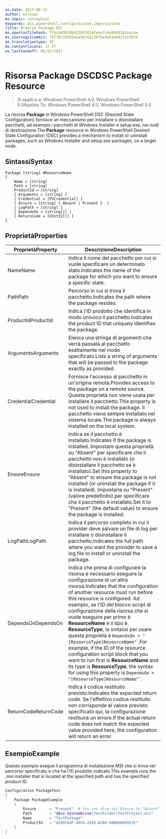 ```yaml
---
ms.date: 2017-06-12
author: eslesar
ms.topic: conceptual
keywords: dsc,powershell,configurazione,impostazione
title: Risorsa Package DSC
ms.openlocfilehash: f7bcbd387db422037614feee7c4a00d93b3cec4e
ms.sourcegitcommit: 75f70c7df01eea5e7a2c16f9a3ab1dd437a1f8fd
ms.translationtype: HT
ms.contentlocale: it-IT
ms.lasthandoff: 06/12/2017
---
```

# <a name="dsc-package-resource"></a><span data-ttu-id="ef06f-103">Risorsa Package DSC</span><span class="sxs-lookup"><span data-stu-id="ef06f-103">DSC Package Resource</span></span>

> <span data-ttu-id="ef06f-104">Si applica a: Windows PowerShell 4.0, Windows PowerShell 5.0</span><span class="sxs-lookup"><span data-stu-id="ef06f-104">Applies To: Windows PowerShell 4.0, Windows PowerShell 5.0</span></span>

<span data-ttu-id="ef06f-105">La risorsa **Package** in Windows PowerShell DSC (Desired State Configuration) fornisce un meccanismo per installare o disinstallare pacchetti, ad esempio i pacchetti di Windows Installer e setup.exe, nei nodi di destinazione.</span><span class="sxs-lookup"><span data-stu-id="ef06f-105">The **Package** resource in Windows PowerShell Desired State Configuration (DSC) provides a mechanism to install or uninstall packages, such as Windows Installer and setup.exe packages, on a target node.</span></span>

## <a name="syntax"></a><span data-ttu-id="ef06f-106">Sintassi</span><span class="sxs-lookup"><span data-stu-id="ef06f-106">Syntax</span></span>

```
Package [string] #ResourceName
{
    Name = [string]
    Path = [string]
    ProductId = [string]
    [ Arguments = [string] ]
    [ Credential = [PSCredential] ]
    [ Ensure = [string] { Absent | Present }  ]
    [ LogPath = [string] ]
    [ DependsOn = [string[]] ]
    [ ReturnCode = [UInt32[]] ]
}
```

## <a name="properties"></a><span data-ttu-id="ef06f-107">Proprietà</span><span class="sxs-lookup"><span data-stu-id="ef06f-107">Properties</span></span>
|  <span data-ttu-id="ef06f-108">Proprietà</span><span class="sxs-lookup"><span data-stu-id="ef06f-108">Property</span></span>  |  <span data-ttu-id="ef06f-109">Descrizione</span><span class="sxs-lookup"><span data-stu-id="ef06f-109">Description</span></span>   | 
|---|---| 
| <span data-ttu-id="ef06f-110">Name</span><span class="sxs-lookup"><span data-stu-id="ef06f-110">Name</span></span>| <span data-ttu-id="ef06f-111">Indica il nome del pacchetto per cui si vuole specificare un determinato stato.</span><span class="sxs-lookup"><span data-stu-id="ef06f-111">Indicates the name of the package for which you want to ensure a specific state.</span></span>| 
| <span data-ttu-id="ef06f-112">Path</span><span class="sxs-lookup"><span data-stu-id="ef06f-112">Path</span></span>| <span data-ttu-id="ef06f-113">Percorso in cui si trova il pacchetto.</span><span class="sxs-lookup"><span data-stu-id="ef06f-113">Indicates the path where the package resides.</span></span>| 
| <span data-ttu-id="ef06f-114">ProductId</span><span class="sxs-lookup"><span data-stu-id="ef06f-114">ProductId</span></span>| <span data-ttu-id="ef06f-115">Indica l'ID prodotto che identifica in modo univoco il pacchetto.</span><span class="sxs-lookup"><span data-stu-id="ef06f-115">Indicates the product ID that uniquely identifies the package.</span></span>| 
| <span data-ttu-id="ef06f-116">Arguments</span><span class="sxs-lookup"><span data-stu-id="ef06f-116">Arguments</span></span>| <span data-ttu-id="ef06f-117">Elenca una stringa di argomenti che verrà passata al pacchetto esattamente nel modo specificato.</span><span class="sxs-lookup"><span data-stu-id="ef06f-117">Lists a string of arguments that will be passed to the package exactly as provided.</span></span>| 
| <span data-ttu-id="ef06f-118">Credential</span><span class="sxs-lookup"><span data-stu-id="ef06f-118">Credential</span></span>| <span data-ttu-id="ef06f-119">Fornisce l'accesso al pacchetto in un'origine remota.</span><span class="sxs-lookup"><span data-stu-id="ef06f-119">Provides access to the package on a remote source.</span></span> <span data-ttu-id="ef06f-120">Questa proprietà non viene usata per installare il pacchetto.</span><span class="sxs-lookup"><span data-stu-id="ef06f-120">This property is not used to install the package.</span></span> <span data-ttu-id="ef06f-121">Il pacchetto viene sempre installato nel sistema locale.</span><span class="sxs-lookup"><span data-stu-id="ef06f-121">The package is always installed on the local system.</span></span>| 
| <span data-ttu-id="ef06f-122">Ensure</span><span class="sxs-lookup"><span data-stu-id="ef06f-122">Ensure</span></span>| <span data-ttu-id="ef06f-123">Indica se il pacchetto è installato.</span><span class="sxs-lookup"><span data-stu-id="ef06f-123">Indicates if the package is installed.</span></span> <span data-ttu-id="ef06f-124">Impostare questa proprietà su "Absent" per specificare che il pacchetto non è installato (o disinstallare il pacchetto se è installato).</span><span class="sxs-lookup"><span data-stu-id="ef06f-124">Set this property to "Absent" to ensure the package is not installed (or uninstall the package if it is installed).</span></span> <span data-ttu-id="ef06f-125">Impostarla su "Present" (valore predefinito) per specificare che il pacchetto è installato.</span><span class="sxs-lookup"><span data-stu-id="ef06f-125">Set it to "Present" (the default value) to ensure the package is installed.</span></span>| 
| <span data-ttu-id="ef06f-126">LogPath</span><span class="sxs-lookup"><span data-stu-id="ef06f-126">LogPath</span></span>| <span data-ttu-id="ef06f-127">Indica il percorso completo in cui il provider deve salvare un file di log per installare o disinstallare il pacchetto.</span><span class="sxs-lookup"><span data-stu-id="ef06f-127">Indicates the full path where you want the provider to save a log file to install or uninstall the package.</span></span>| 
| <span data-ttu-id="ef06f-128">DependsOn</span><span class="sxs-lookup"><span data-stu-id="ef06f-128">DependsOn</span></span> | <span data-ttu-id="ef06f-129">Indica che prima di configurare la risorsa è necessario eseguire la configurazione di un'altra risorsa.</span><span class="sxs-lookup"><span data-stu-id="ef06f-129">Indicates that the configuration of another resource must run before this resource is configured.</span></span> <span data-ttu-id="ef06f-130">Ad esempio, se l'ID del blocco script di configurazione della risorsa che si vuole eseguire per primo è **ResourceName** e il tipo è **ResourceType**, la sintassi per usare questa proprietà è `DependsOn = "[ResourceType]ResourceName"`\`.</span><span class="sxs-lookup"><span data-stu-id="ef06f-130">For example, if the ID of the resource configuration script block that you want to run first is **ResourceName** and its type is **ResourceType**, the syntax for using this property is `DependsOn = "[ResourceType]ResourceName"`\`.</span></span>| 
| <span data-ttu-id="ef06f-131">ReturnCode</span><span class="sxs-lookup"><span data-stu-id="ef06f-131">ReturnCode</span></span>| <span data-ttu-id="ef06f-132">Indica il codice restituito previsto.</span><span class="sxs-lookup"><span data-stu-id="ef06f-132">Indicates the expected return code.</span></span> <span data-ttu-id="ef06f-133">Se l'effettivo codice restituito non corrisponde al valore previsto specificato qui, la configurazione restituirà un errore.</span><span class="sxs-lookup"><span data-stu-id="ef06f-133">If the actual return code does not match the expected value provided here, the configuration will return an error.</span></span>| 

## <a name="example"></a><span data-ttu-id="ef06f-134">Esempio</span><span class="sxs-lookup"><span data-stu-id="ef06f-134">Example</span></span>

<span data-ttu-id="ef06f-135">Questo esempio esegue il programma di installazione MSI che si trova nel percorso specificato e che ha l'ID prodotto indicato.</span><span class="sxs-lookup"><span data-stu-id="ef06f-135">This example runs the .msi installer that is located at the specified path and has the specified product ID.</span></span>

```powershell
Configuration PackageTest
{
    Package PackageExample
    {
        Ensure      = "Present"  # You can also set Ensure to "Absent"
        Path        = "$Env:SystemDrive\TestFolder\TestProject.msi"
        Name        = "TestPackage"
        ProductId   = "ACDDCDAF-80C6-41E6-A1B9-8ABD8A05027E"
    } 
}
```

